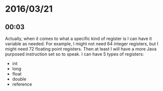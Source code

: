 # 2016/03/21

## 00:03

Actually, when it comes to what a specific kind of register is I can have it
variable as needed. For example, I might not need 64 integer registers, but
I might need 72 floating point registers. Then at least I will have a more
Java purposed instruction set so to speak. I can have 5 types of registers:

 * int
 * long
 * float
 * double
 * reference

